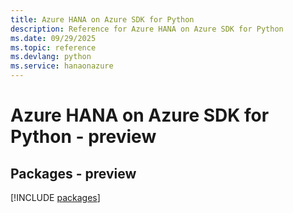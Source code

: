 ```yaml
---
title: Azure HANA on Azure SDK for Python
description: Reference for Azure HANA on Azure SDK for Python
ms.date: 09/29/2025
ms.topic: reference
ms.devlang: python
ms.service: hanaonazure
---
```

# Azure HANA on Azure SDK for Python - preview
## Packages - preview
[!INCLUDE [packages](hana-on-azure-index.md)]